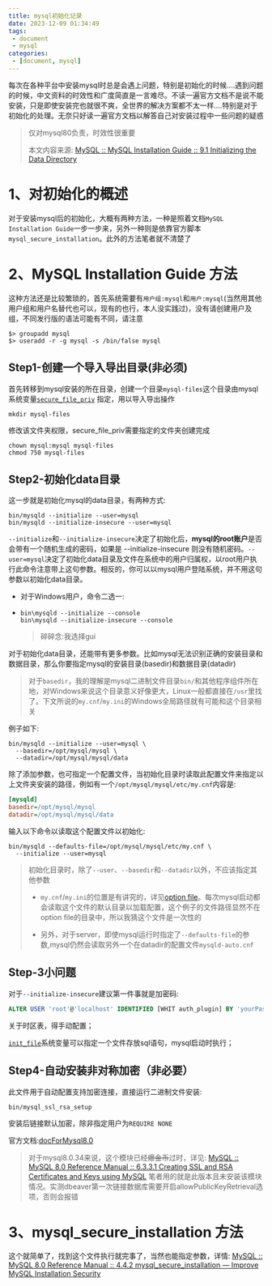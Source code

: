 ```yaml
---
title: mysql初始化记录
date: 2023-12-09 01:34:49
tags: 
 - document
 - mysql 
categories:
 - [document, mysql]
---
```


每次在各种平台中安装mysql时总是会遇上问题，特别是初始化的时候....遇到问题的时候，中文资料的时效性和广度简直是一言难尽。不读一遍官方文档不是说不能安装，只是即使安装完也就很不爽，全世界的解决方案都不太一样....特别是对于初始化的处理。无奈只好读一遍官方文档以解答自己对安装过程中一些问题的疑惑

> 仅对mysql80负责，时效性很重要
> 
> 本文内容来源: [MySQL :: MySQL Installation Guide :: 9.1 Initializing the Data Directory](https://dev.mysql.com/doc/mysql-installation-excerpt/8.0/en/data-directory-initialization.html)

# 1、对初始化的概述

对于安装mysql后的初始化，大概有两种方法，一种是照着文档`MySQL Installation Guide`一步一步来，另外一种则是依靠官方脚本`mysql_secure_installation`。此外的方法笔者就不清楚了

# 2、MySQL Installation Guide 方法

这种方法还是比较繁琐的，首先系统需要有`用户组:mysql`和`用户:mysql`(当然用其他用户组和用户名替代也可以，现有的也行，本人没实践过)，没有请创建用户及组，不同发行版的语法可能有不同，请注意

```
$> groupadd mysql
$> useradd -r -g mysql -s /bin/false mysql
```

## Step1-创建一个导入导出目录(非必须)

首先转移到mysql安装的所在目录，创建一个目录`mysql-files`这个目录由mysql系统变量[`secure_file_priv`](https://dev.mysql.com/doc/refman/8.0/en/server-system-variables.html#sysvar_secure_file_priv) 指定，用以导入导出操作

```
mkdir mysql-files
```

修改该文件夹权限，secure_file_priv需要指定的文件夹创建完成

```
chown mysql:mysql mysql-files
chmod 750 mysql-files
```

## Step2-初始化data目录

这一步就是初始化mysql的data目录，有两种方式:

```
bin/mysqld --initialize --user=mysql
bin/mysqld --initialize-insecure --user=mysql
```

`--initialize`和`--initialize-insecure`决定了初始化后，**mysql的root账户**是否会带有一个随机生成的密码，如果是 --initialize-insecure 则没有随机密码。`--user=mysql`决定了初始化data目录及文件在系统中的用户归属权，以root用户执行此命令注意带上这句参数。相反的，你可以以mysql用户登陆系统，并不用这句参数以初始化data目录。

- 对于Windows用户，命令二选一:

- ```
  bin\mysqld --initialize --console
  bin\mysqld --initialize-insecure --console
  ```
  
  > 碎碎念:我选择gui

对于初始化data目录，还能带有更多参数。比如mysql无法识别正确的安装目录和数据目录，那么你要指定mysql的安装目录(basedir)和数据目录(datadir)

> 对于`basedir`，我的理解是mysql二进制文件目录`bin/`和其他程序组件所在地，对Windows来说这个目录意义好像更大，Linux一般都直接在`/usr`里找了。下文所说的`my.cnf`/`my.ini`的Windows全局路径就有可能和这个目录相关

例子如下:

```
bin/mysqld --initialize --user=mysql \
  --basedir=/opt/mysql/mysql \
  --datadir=/opt/mysql/mysql/data 
```

除了添加参数，也可指定一个配置文件，当初始化目录时读取此配置文件来指定以上文件夹安装的路径，例如有一个`/opt/mysql/mysql/etc/my.cnf`内容是:

```ini
[mysqld]
basedir=/opt/mysql/mysql
datadir=/opt/mysql/mysql/data
```

输入以下命令以读取这个配置文件以初始化:

```
bin/mysqld --defaults-file=/opt/mysql/mysql/etc/my.cnf \
  --initialize --user=mysql
```

> 初始化目录时，除了`--user`、`--basedir`和`--datadir`以外，不应该指定其他参数
> 
> - `my.cnf`/`my.ini`的位置是有讲究的，详见[option file](https://dev.mysql.com/doc/refman/8.0/en/option-files.html)。每次mysql启动都会读取这个文件的默认目录以加载配置，这个例子的文件路径显然不在option file的目录中，所以我猜这个文件是一次性的
> 
> - 另外，对于server，即使mysql运行时指定了`--defaults-file`的参数,mysql仍然会读取另外一个在datadir的配置文件`mysqld-auto.cnf`

## Step-3小问题

对于`--initialize-insecure`建议第一件事就是加密码:

```sql
ALTER USER 'root'@'localhost' IDENTIFIED [WHIT auth_plugin] BY 'yourPassword'
```

关于时区表，得手动配置；

[`init_file`](https://dev.mysql.com/doc/refman/8.0/en/server-system-variables.html#sysvar_init_file)系统变量可以指定一个文件存放sql语句，mysql启动时执行；

## Step4-自动安装非对称加密（非必要）

此文件用于自动配置支持加密连接，直接运行二进制文件安装:

```
bin/mysql_ssl_rsa_setup
```

安装后链接默认加密，除非指定用户为`REQUIRE NONE`

官方文档:[docForMysql8.0](https://dev.mysql.com/doc/refman/8.0/en/mysql-ssl-rsa-setup.html)

> 对于mysql8.0.34来说，这个模块已经~~~~爆金币~~~~过时，详见: [MySQL :: MySQL 8.0 Reference Manual :: 6.3.3.1 Creating SSL and RSA Certificates and Keys using MySQL](https://dev.mysql.com/doc/refman/8.0/en/creating-ssl-rsa-files-using-mysql.html) 笔者用的就是此版本且未安装该模块情况。实测dbeaver第一次链接数据库需要开启allowPublicKeyRetrieval选项，否则会报错

# 3、mysql_secure_installation 方法

这个就简单了，找到这个文件执行就完事了，当然也能指定参数，详情: [MySQL :: MySQL 8.0 Reference Manual :: 4.4.2 mysql_secure_installation — Improve MySQL Installation Security](https://dev.mysql.com/doc/refman/8.0/en/mysql-secure-installation.html)
